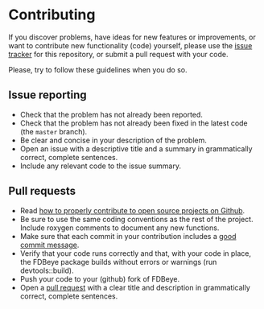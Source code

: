 # Contributing

If you discover problems, have ideas for new features or improvements, or
want to contribute new functionality (code) yourself, please use the
[issue tracker][1] for this repository, or submit a pull request with your code. 

Please, try to follow these guidelines when you do so.

## Issue reporting

* Check that the problem has not already been reported.
* Check that the problem has not already been fixed in the latest code
  (the `master` branch).
* Be clear and concise in your description of the problem.
* Open an issue with a descriptive title and a summary in
  grammatically correct, complete sentences.
* Include any relevant code to the issue summary.

## Pull requests

* Read [how to properly contribute to open source projects on Github][2].
* Be sure to use the same coding conventions as the rest of the
  project. Include roxygen comments to document any new functions.
* Make sure that each commit in your contribution includes a
  [good commit message][3].
* Verify that your code runs correctly and that, with your code in
  place, the FDBeye package builds without errors or warnings (run
  devtools::build).
* Push your code to your (github) fork of FDBeye.
* Open a [pull request][4] with a clear title and description in
  grammatically correct, complete sentences.

[1]: https://github.com/bbatsov/prelude/issues
[2]: http://gun.io/blog/how-to-github-fork-branch-and-pull-request
[3]: http://tbaggery.com/2008/04/19/a-note-about-git-commit-messages.html
[4]: https://help.github.com/articles/using-pull-requests
